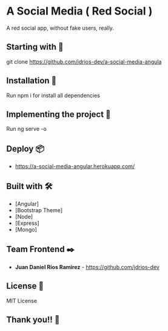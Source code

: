 # A Social Media ( Red Social )

A red social app, without fake users, really.

## Starting with 🚀

git clone https://github.com/jdrios-dev/a-social-media-angula

## Installation 🔧

Run npm i for install all dependencies

## Implementing the project 🔧

Run ng serve -o

## Deploy 📦

* https://a-social-media-angular.herokuapp.com/

## Built with 🛠️

* [Angular]
* [Bootstrap Theme]
* [Node]
* [Express]
* [Mongo]

## Team Frontend ✒️

* **Juan Daniel Rios Ramirez** - <https://github.com/jdrios-dev>

## License 📄

MIT License

## Thank you!! 🎁
